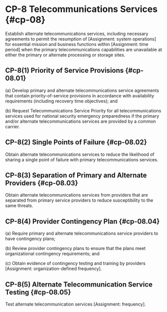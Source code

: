 # CP-8 Telecommunications Services {#cp-08}

Establish alternate telecommunications services, including necessary agreements to permit the resumption of [Assignment: system operations] for essential mission and business functions within [Assignment: time period] when the primary telecommunications capabilities are unavailable at either the primary or alternate processing or storage sites.

## CP-8(1) Priority of Service Provisions {#cp-08.01}

(a) Develop primary and alternate telecommunications service agreements that contain priority-of-service provisions in accordance with availability requirements (including recovery time objectives); and

(b) Request Telecommunications Service Priority for all telecommunications services used for national security emergency preparedness if the primary and/or alternate telecommunications services are provided by a common carrier.

## CP-8(2) Single Points of Failure {#cp-08.02}

Obtain alternate telecommunications services to reduce the likelihood of sharing a single point of failure with primary telecommunications services.

## CP-8(3) Separation of Primary and Alternate Providers {#cp-08.03}

Obtain alternate telecommunications services from providers that are separated from primary service providers to reduce susceptibility to the same threats.

## CP-8(4) Provider Contingency Plan {#cp-08.04}

(a) Require primary and alternate telecommunications service providers to have contingency plans;

(b) Review provider contingency plans to ensure that the plans meet organizational contingency requirements; and

(c) Obtain evidence of contingency testing and training by providers [Assignment: organization-defined frequency].

## CP-8(5) Alternate Telecommunication Service Testing {#cp-08.05}

Test alternate telecommunication services [Assignment: frequency].

